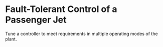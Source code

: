 # **Fault-Tolerant Control of a Passenger Jet**

Tune a controller to meet requirements in multiple operating modes of the plant.
